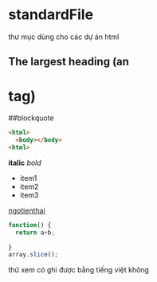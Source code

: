 # standardFile
thư mục dùng cho các dự án html

## The largest heading (an <h1> tag)
##blockquote


```html
<html>
  <body></body>
<html>
```

**italic**
*bold*

* item1
* item2
* item3

[ngotienthai](dantri.com)

```javascript
function() {
  return a+b;
  
}
array.slice();
```
thử xem có ghi được bằng tiếng việt không
